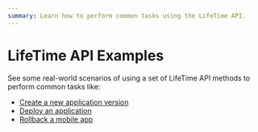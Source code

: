 ```yaml
---
summary: Learn how to perform common tasks using the LifeTime API.
---
```


# LifeTime API Examples

See some real-world scenarios of using a set of LifeTime API methods to perform common tasks like:

* [Create a new application version](examples/api-new-app-version.md)
* [Deploy an application](examples/api-deploy-app.md)
* [Rollback a mobile app](examples/api-rollback-mobile-app.md)
